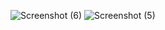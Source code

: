 ![Screenshot (6)](https://github.com/Vivek-rana007/Basics-Assignment-1/assets/154450314/eb542a0d-16f9-4c42-8b82-dc58e11b5443)
![Screenshot (5)](https://github.com/Vivek-rana007/Basics-Assignment-1/assets/154450314/d4bbc78e-f5cc-4d32-8692-5c3ba4ade771)

